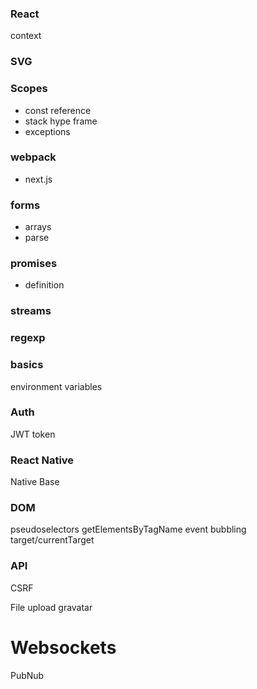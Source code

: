### React
context

### SVG

### Scopes
- const reference
- stack hype frame
- exceptions

### webpack
- next.js

### forms
- arrays
- parse

### promises
- definition

### streams

### regexp

### basics
environment variables

### Auth
JWT
token

### React Native
Native Base

### DOM
pseudoselectors
getElementsByTagName
event bubbling target/currentTarget

### API
CSRF

File upload
gravatar

# Websockets
PubNub
